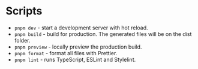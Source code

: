 # Scripts
- `pnpm dev` - start a development server with hot reload.
- `pnpm build` - build for production. The generated files will be on the dist folder.
- `pnpm preview` - locally preview the production build.
- `pnpm format` - format all files with Prettier.
- `pnpm lint` - runs TypeScript, ESLint and Stylelint.
